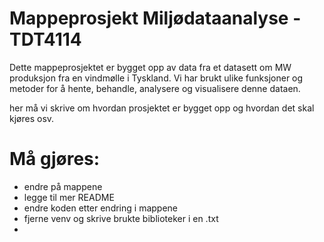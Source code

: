 # Mappeprosjekt Miljødataanalyse - TDT4114

Dette mappeprosjektet er bygget opp av data fra et datasett om MW produksjon fra en vindmølle i Tyskland. Vi har brukt ulike funksjoner og metoder for å hente, behandle, analysere og visualisere denne dataen. 



her må vi skrive om hvordan prosjektet er bygget opp og hvordan det skal kjøres osv.




# Må gjøres:
- endre på mappene
- legge til mer README
- endre koden etter endring i mappene
- fjerne venv og skrive brukte biblioteker i en .txt
- 